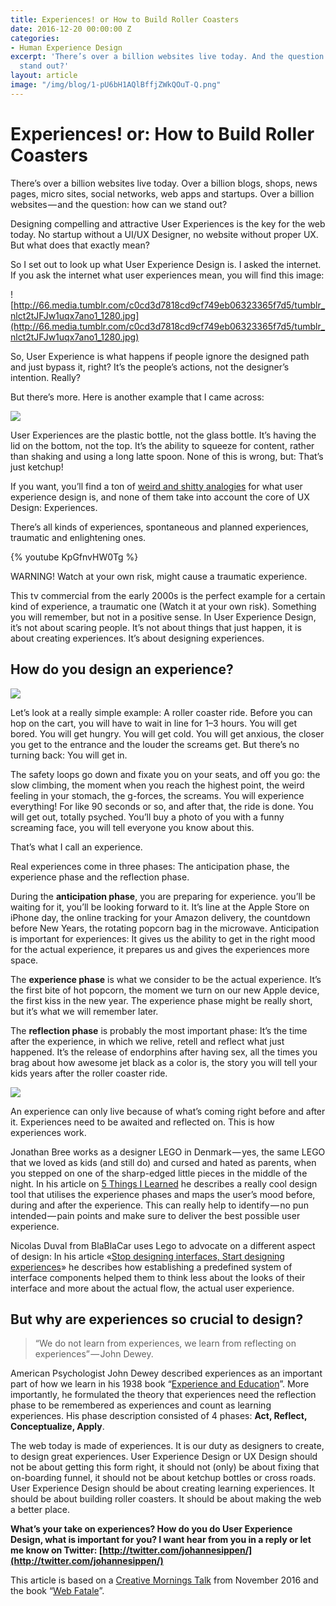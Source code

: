 ```yaml
---
title: Experiences! or How to Build Roller Coasters
date: 2016-12-20 00:00:00 Z
categories:
- Human Experience Design
excerpt: 'There’s over a billion websites live today. And the question: how can we
  stand out?'
layout: article
image: "/img/blog/1-pU6bH1AQlBffjZWkQOuT-Q.png"
---
```


# Experiences! or: How to Build Roller Coasters

There’s over a billion websites live today. Over a billion blogs, shops, news pages, micro sites, social networks, web apps and startups. Over a billion websites — and the question: how can we stand out?

Designing compelling and attractive User Experiences is the key for the web today. No startup without a UI/UX Designer, no website without proper UX. But what does that exactly mean?

So I set out to look up what User Experience Design is. I asked the internet. If you ask the internet what user experiences mean, you will find this image:

![http://66.media.tumblr.com/c0cd3d7818cd9cf749eb06323365f7d5/tumblr_nlct2tJFJw1uqx7ano1_1280.jpg](http://66.media.tumblr.com/c0cd3d7818cd9cf749eb06323365f7d5/tumblr_nlct2tJFJw1uqx7ano1_1280.jpg)

So, User Experience is what happens if people ignore the designed path and just bypass it, right? It’s the people’s actions, not the designer’s intention. Really?

But there’s more. Here is another example that I came across:

![](https://cdn-images-1.medium.com/max/1600/0*3nFQ8q_a47JCBVle.png)

User Experiences are the plastic bottle, not the glass bottle. It’s having the lid on the bottom, not the top. It’s the ability to squeeze for content, rather than shaking and using a long latte spoon.
None of this is wrong, but: That’s just ketchup!

If you want, you’ll find a ton of [weird and shitty analogies](http://shittyuiuxanalogies.tumblr.com) for what user experience design is, and none of them take into account the core of UX Design: Experiences.

There’s all kinds of experiences, spontaneous and planned experiences, traumatic and enlightening ones.

{% youtube KpGfnvHW0Tg %}

WARNING! Watch at your own risk, might cause a traumatic experience.

This tv commercial from the early 2000s is the perfect example for a certain kind of experience, a traumatic one (Watch it at your own risk). Something you will remember, but not in a positive sense. In User Experience Design, it’s not about scaring people. It’s not about things that just happen, it is about creating experiences. It’s about designing experiences.

## How do you design an experience?

![](https://cdn-images-1.medium.com/max/2000/1*pkyxFu_SwoidzEO5GwIMyQ.jpeg)

Let’s look at a really simple example: A roller coaster ride. Before you can hop on the cart, you will have to wait in line for 1–3 hours. You will get bored. You will get hungry. You will get cold. You will get anxious, the closer you get to the entrance and the louder the screams get. But there’s no turning back: You will get in.

The safety loops go down and fixate you on your seats, and off you go: the slow climbing, the moment when you reach the highest point, the weird feeling in your stomach, the g-forces, the screams. You will experience everything! For like 90 seconds or so, and after that, the ride is done.
You will get out, totally psyched. You’ll buy a photo of you with a funny screaming face, you will tell everyone you know about this.

That’s what I call an experience.

Real experiences come in three phases: The anticipation phase, the experience phase and the reflection phase.

During the **anticipation phase**, you are preparing for experience. you’ll be waiting for it, you’ll be looking forward to it. It’s line at the Apple Store on iPhone day, the online tracking for your Amazon delivery, the countdown before New Years, the rotating popcorn bag in the microwave. Anticipation is important for experiences: It gives us the ability to get in the right mood for the actual experience, it prepares us and gives the experiences more space.

The **experience phase** is what we consider to be the actual experience. It’s the first bite of hot popcorn, the moment we turn on our new Apple device, the first kiss in the new year. The experience phase might be really short, but it’s what we will remember later.

The **reflection phase** is probably the most important phase: It’s the time after the experience, in which we relive, retell and reflect what just happened. It’s the release of endorphins after having sex, all the times you brag about how awesome jet black as a color is, the story you will tell your kids years after the roller coaster ride.

![](https://cdn-images-1.medium.com/max/1600/1*pU6bH1AQlBffjZWkQOuT-Q.png)

An experience can only live because of what’s coming right before and after it. Experiences need to be awaited and reflected on. This is how experiences work.

Jonathan Bree works as a designer LEGO in Denmark — yes, the same LEGO that we loved as kids (and still do) and cursed and hated as parents, when you stepped on one of the sharp-edged little pieces in the middle of the night. In his article on [5 Things I Learned](https://5thingsilearned.com/5-things-i-learnt-as-a-designer-at-lego-25705816376d#.ewbr34nbm) he describes a really cool design tool that utilises the experience phases and maps the user’s mood before, during and after the experience. This can really help to identify — no pun intended — pain points and make sure to deliver the best possible user experience.

Nicolas Duval from BlaBlaCar uses Lego to advocate on a different aspect of design: In his article «[Stop designing interfaces, Start designing experiences](https://medium.com/blablacar-design/stop-designing-interfaces-start-designing-experiences-d82def0b802c#.jrhazra1i)» he describes how establishing a predefined system of interface components helped them to think less about the looks of their interface and more about the actual flow, the actual user experience.

## But why are experiences so crucial to design?

> “We do not learn from experiences, we learn from reflecting on experiences” — John Dewey.

American Psychologist John Dewey described experiences as an important part of how we learn in his 1938 book “[Experience and Education](https://en.wikipedia.org/wiki/Experience_and_Education_%28book%29)”. More importantly, he formulated the theory that experiences need the reflection phase to be remembered as experiences and count as learning experiences. His phase description consisted of 4 phases: **Act, Reflect, Conceptualize, Apply**.

The web today is made of experiences. It is our duty as designers to create, to design great experiences. User Experience Design or UX Design should not be about getting this form right, it should not (only) be about fixing that on-boarding funnel, it should not be about ketchup bottles or cross roads. User Experience Design should be about creating learning experiences. It should be about building roller coasters. It should be about making the web a better place.

**What’s your take on experiences? How do you do User Experience Design, what is important for you? I want hear from you in a reply or let me know on Twitter: [http://twitter.com/johannesippen/](http://twitter.com/johannesippen/)**

This article is based on a [Creative Mornings Talk](https://creativemornings.com/talks/johannes-ippen/1) from November 2016 and the book “[Web Fatale](http://webfatale.com/)”.